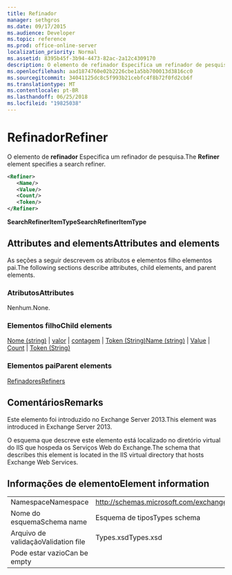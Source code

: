 ```yaml
---
title: Refinador
manager: sethgros
ms.date: 09/17/2015
ms.audience: Developer
ms.topic: reference
ms.prod: office-online-server
localization_priority: Normal
ms.assetid: 8395b45f-3b94-4473-82ac-2a12c4309170
description: O elemento de refinador Especifica um refinador de pesquisa.
ms.openlocfilehash: aad1874760e02b2226cbe1a5bb700013d3816cc0
ms.sourcegitcommit: 34041125dc8c5f993b21cebfc4f8b72f0fd2cb6f
ms.translationtype: MT
ms.contentlocale: pt-BR
ms.lasthandoff: 06/25/2018
ms.locfileid: "19825038"
---
```

# <a name="refiner"></a><span data-ttu-id="e261f-103">Refinador</span><span class="sxs-lookup"><span data-stu-id="e261f-103">Refiner</span></span>

<span data-ttu-id="e261f-104">O elemento de **refinador** Especifica um refinador de pesquisa.</span><span class="sxs-lookup"><span data-stu-id="e261f-104">The **Refiner** element specifies a search refiner.</span></span> 
  
```XML
<Refiner>
   <Name/>
   <Value/>
   <Count/>
   <Token/>
</Refiner>
```

 <span data-ttu-id="e261f-105">**SearchRefinerItemType**</span><span class="sxs-lookup"><span data-stu-id="e261f-105">**SearchRefinerItemType**</span></span>
## <a name="attributes-and-elements"></a><span data-ttu-id="e261f-106">Attributes and elements</span><span class="sxs-lookup"><span data-stu-id="e261f-106">Attributes and elements</span></span>

<span data-ttu-id="e261f-107">As seções a seguir descrevem os atributos e elementos filho elementos pai.</span><span class="sxs-lookup"><span data-stu-id="e261f-107">The following sections describe attributes, child elements, and parent elements.</span></span>
  
### <a name="attributes"></a><span data-ttu-id="e261f-108">Atributos</span><span class="sxs-lookup"><span data-stu-id="e261f-108">Attributes</span></span>

<span data-ttu-id="e261f-109">Nenhum.</span><span class="sxs-lookup"><span data-stu-id="e261f-109">None.</span></span>
  
### <a name="child-elements"></a><span data-ttu-id="e261f-110">Elementos filho</span><span class="sxs-lookup"><span data-stu-id="e261f-110">Child elements</span></span>

<span data-ttu-id="e261f-111">[Nome (string)](name-string.md) | [valor](value.md) | [contagem](count.md) | [Token (String)](token-string.md)</span><span class="sxs-lookup"><span data-stu-id="e261f-111">[Name (string)](name-string.md) | [Value](value.md) | [Count](count.md) | [Token (String)](token-string.md)</span></span>
  
### <a name="parent-elements"></a><span data-ttu-id="e261f-112">Elementos pai</span><span class="sxs-lookup"><span data-stu-id="e261f-112">Parent elements</span></span>

[<span data-ttu-id="e261f-113">Refinadores</span><span class="sxs-lookup"><span data-stu-id="e261f-113">Refiners</span></span>](refiners.md)
  
## <a name="remarks"></a><span data-ttu-id="e261f-114">Comentários</span><span class="sxs-lookup"><span data-stu-id="e261f-114">Remarks</span></span>

<span data-ttu-id="e261f-115">Este elemento foi introduzido no Exchange Server 2013.</span><span class="sxs-lookup"><span data-stu-id="e261f-115">This element was introduced in Exchange Server 2013.</span></span>
  
<span data-ttu-id="e261f-116">O esquema que descreve este elemento está localizado no diretório virtual do IIS que hospeda os Serviços Web do Exchange.</span><span class="sxs-lookup"><span data-stu-id="e261f-116">The schema that describes this element is located in the IIS virtual directory that hosts Exchange Web Services.</span></span>
  
## <a name="element-information"></a><span data-ttu-id="e261f-117">Informações de elemento</span><span class="sxs-lookup"><span data-stu-id="e261f-117">Element information</span></span>

|||
|:-----|:-----|
|<span data-ttu-id="e261f-118">Namespace</span><span class="sxs-lookup"><span data-stu-id="e261f-118">Namespace</span></span>  <br/> |http://schemas.microsoft.com/exchange/services/2006/types  <br/> |
|<span data-ttu-id="e261f-119">Nome do esquema</span><span class="sxs-lookup"><span data-stu-id="e261f-119">Schema name</span></span>  <br/> |<span data-ttu-id="e261f-120">Esquema de tipos</span><span class="sxs-lookup"><span data-stu-id="e261f-120">Types schema</span></span>  <br/> |
|<span data-ttu-id="e261f-121">Arquivo de validação</span><span class="sxs-lookup"><span data-stu-id="e261f-121">Validation file</span></span>  <br/> |<span data-ttu-id="e261f-122">Types.xsd</span><span class="sxs-lookup"><span data-stu-id="e261f-122">Types.xsd</span></span>  <br/> |
|<span data-ttu-id="e261f-123">Pode estar vazio</span><span class="sxs-lookup"><span data-stu-id="e261f-123">Can be empty</span></span>  <br/> ||
   


